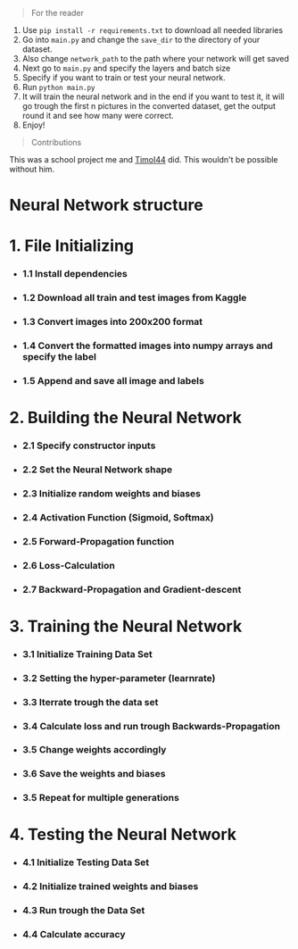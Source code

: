 > For the reader
1. Use `pip install -r requirements.txt` to download all needed libraries
2. Go into `main.py` and change the `save_dir` to the directory of your dataset.
3. Also change `network_path` to the path where your network will get saved
4. Next go to `main.py` and specify the layers and batch size
5. Specify if you want to train or test your neural network. 
6. Run `python main.py`
7. It will train the neural network and in the end if you want to test it, it will go trough the first n pictures in the converted dataset, get the output round it and see how many were correct.
8. Enjoy!

> Contributions

This was a school project me and [TimoI44](https://github.com/TimoI44) did. This wouldn't be possible without him.

# Neural Network structure
# 1. File Initializing
-   ### 1.1 Install dependencies
-   ### 1.2 Download all train and test images from Kaggle
-   ### 1.3 Convert images into 200x200 format
-   ### 1.4 Convert the formatted images into numpy arrays and specify the label
-   ### 1.5 Append and save all image and labels

# 2. Building the Neural Network
-   ### 2.1 Specify constructor inputs
-   ### 2.2 Set the Neural Network shape
-   ### 2.3 Initialize random weights and biases
-   ### 2.4 Activation Function (Sigmoid, Softmax)
-   ### 2.5 Forward-Propagation function
-   ### 2.6 Loss-Calculation
-   ### 2.7 Backward-Propagation and Gradient-descent

# 3. Training the Neural Network
-   ### 3.1 Initialize Training Data Set
-   ### 3.2 Setting the hyper-parameter (learnrate)
-   ### 3.3 Iterrate trough the data set
-   ### 3.4 Calculate loss and run trough Backwards-Propagation
-   ### 3.5 Change weights accordingly
-   ### 3.6 Save the weights and biases
-   ### 3.5 Repeat for multiple generations

# 4. Testing the Neural Network
-   ### 4.1 Initialize Testing Data Set
-   ### 4.2 Initialize trained weights and biases
-   ### 4.3 Run trough the Data Set
-   ### 4.4 Calculate accuracy
